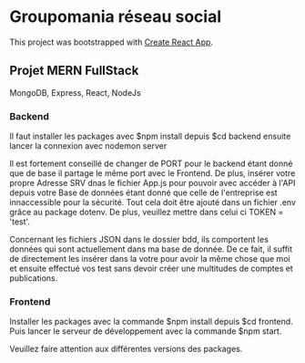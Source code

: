 # Groupomania réseau social 

This project was bootstrapped with [Create React App](https://github.com/facebook/create-react-app).

## Projet MERN FullStack 

MongoDB, Express, React, NodeJs

### Backend

Il faut installer les packages avec $npm install depuis $cd backend ensuite lancer la connexion avec nodemon server

Il est fortement conseillé de changer de PORT pour le backend étant donné que de base il partage le même port avec le Frontend. De plus, insérer votre propre Adresse SRV dnas le fichier App.js pour pouvoir avec accéder à l'API depuis votre Base de données étant donné que celle de l'entreprise est innaccessible pour la sécurité. Tout cela doit être ajouté dans un fichier .env grâce au package dotenv. De plus, veuillez mettre dans celui ci TOKEN = 'test'. 

Concernant les fichiers JSON dans le dossier bdd, ils comportent les données qui sont actuellement dans ma base de donnée. De ce fait, il suffit de directement les insérer dans la votre pour avoir la même chose que moi et ensuite effectué vos test sans devoir créer une multitudes de comptes et publications.

### Frontend

Installer les packages avec la commande $npm install depuis $cd frontend. Puis lancer le serveur de développement avec la commande $npm start.

Veuillez faire attention aux différentes versions des packages. 

